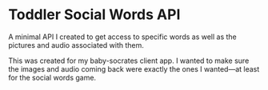 # Toddler Social Words API 

A minimal API I created to get access to specific words as well as the pictures and audio associated with them.

This was created for my baby-socrates client app. I wanted to make sure the images and audio coming back were exactly the ones I wanted—at least for the social words game.

